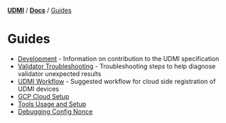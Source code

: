 [**UDMI**](../../) / [**Docs**](../) / [Guides](#)

# Guides
  
- [Development](development.md) - Information on contribution to the UDMI specification
- [Validator Troubleshooting](../tools/validator.md#troubleshooting) - Troubleshooting steps to help diagnose validator
  unexpected results
- [UDMI Workflow](workflow.md) - Suggested workflow for cloud side registration of UDMI devices
- [GCP Cloud Setup](../cloud/gcp)
- [Tools Usage and Setup](../tools)
- [Debugging Config Nonce](config_nonce.md)

